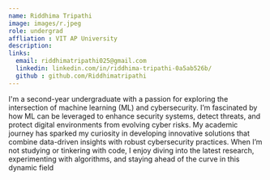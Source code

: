 ```yaml
---
name: Riddhima Tripathi
image: images/r.jpeg
role: undergrad
affliation : VIT AP University
description: 
links:
  email: riddhimatripathi025@gmail.com
  linkedin: linkedin.com/in/riddhima-tripathi-0a5ab526b/
  github : github.com/Riddhimatripathi
---
```


I'm a second-year undergraduate with a passion for exploring the intersection of machine learning (ML) and cybersecurity.
I’m fascinated by how ML can be leveraged to enhance security systems, detect threats, and protect digital environments from evolving cyber risks.
My academic journey has sparked my curiosity in developing innovative solutions that combine data-driven insights with robust cybersecurity practices.
When I’m not studying or tinkering with code, I enjoy diving into the latest research, experimenting with algorithms, and staying ahead of the curve in this dynamic field
